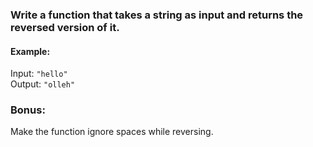 ### Write a function that takes a string as input and returns the reversed version of it.

#### Example:

Input: `"hello"`  
Output: `"olleh"`

### **Bonus:**

Make the function ignore spaces while reversing.